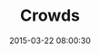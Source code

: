 ---
layout: post
title:  "Crowds"
number: "81"
date:   2015-03-22 08:00:30
large-image: "https://farm8.staticflickr.com/7592/16280895513_a89b33ff40_k.jpg"
---